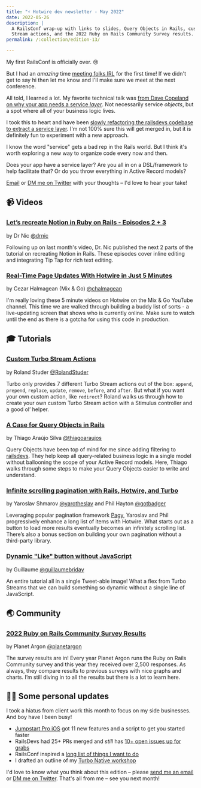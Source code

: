 ```yaml
---
title: "⚡️ Hotwire dev newsletter - May 2022"
date: 2022-05-26
description: |
  A RailsConf wrap-up with links to slides, Query Objects in Rails, custom Turbo
  Stream actions, and the 2022 Ruby on Rails Community Survey results.
permalink: /:collection/edition-13/

---
```


My first RailsConf is officially over. 😢

But I had an _amazing_ time [meeting folks IRL](https://twitter.com/joemasilotti/status/1527694963177291776) for the first time! If we didn't get to say hi then let me know and I'll make sure we meet at the next conference.

All told, I learned a lot. My favorite technical talk was [from Dave Copeland on why your app needs a service _layer_](https://twitter.com/davetron5000/status/1527371705009614850?s=20&t=OhW7b38nf9A_7w7QX2pJnw). Not necessarily service _objects_, but a spot where all of your business logic lives.

I took this to heart and have been [slowly refactoring the railsdevs codebase to extract a service layer](https://github.com/joemasilotti/railsdevs.com/pull/434). I'm not 100% sure this will get merged in, but it is definitely fun to experiment with a new approach.

I know the word "service" gets a bad rep in the Rails world. But I think it's worth exploring a new way to organize code every now and then.

Does your app have a service layer? Are you all in on a DSL/framework to help facilitate that? Or do you throw everything in Active Record models?

[Email](mailto:joe@masilotti.com) or [DM me on Twitter](https://twitter.com/joemasilotti) with your thoughts – I'd love to hear your take!

## 📹 Videos

### [Let’s recreate Notion in Ruby on Rails - Episodes 2 + 3](https://www.youtube.com/watch?v=qpZgHeteH04&list=PLcKahasNsPxS-Y9yvmOHMOn9Uei6nzYiz&index=2)

by Dr Nic [@drnic](https://twitter.com/drnic)

Following up on last month's video, Dr. Nic published the next 2 parts of the tutorial on recreating Notion in Rails. These episodes cover inline editing and integrating Tip Tap for rich text editing.

### [Real-Time Page Updates With Hotwire in Just 5 Minutes](https://www.youtube.com/watch?v=CR2FCYia8C4)

by Cezar Halmagean (Mix & Go) [@chalmagean](https://twitter.com/chalmagean)

I'm really loving these 5 minute videos on Hotwire on the Mix & Go YouTube channel. This time we are walked through building a buddy list of sorts - a live-updating screen that shows who is currently online. Make sure to watch until the end as there is a gotcha for using this code in production.

## 🎓 Tutorials

### [Custom Turbo Stream Actions](https://rstuder.ch/custom-turbo-stream-actions/)

by Roland Studer [@RolandStuder](https://twitter.com/RolandStuder)

Turbo only provides 7 different Turbo Stream actions out of the box: `append`, `prepend`, `replace`, `update`, `remove`, `before`, and `after`. But what if you want your own custom action, like `redirect`? Roland walks us through how to create your own custom Turbo Stream action with a Stimulus controller and a good ol’ helper.

### [A Case for Query Objects in Rails](https://thoughtbot.com/blog/a-case-for-query-objects-in-rails)

by Thiago Araújo Silva [@thiagoaraujos](https://twitter.com/thiagoaraujos)

Query Objects have been top of mind for me since adding filtering to [railsdevs](https://railsdevs.com). They help keep all query-related business logic in a single model without ballooning the scope of your Active Record models. Here, Thiago walks through some steps to make your Query Objects easier to write and understand.

### [Infinite scrolling pagination with Rails, Hotwire, and Turbo](https://www.bearer.com/blog/infinite-scrolling-pagination-hotwire)

by Yaroslav Shmarov [@yarotheslav](https://twitter.com/yarotheslav) and Phil Hayton [@gotbadger](https:/twitter.com/gotbadger)

Leveraging popular pagination framework [Pagy](https://github.com/ddnexus/pagy), Yaroslav and Phil progressively enhance a long list of items with Hotwire. What starts out as a button to load more results eventually becomes an infinitely scrolling list. There’s also a bonus section on building your own pagination without a third-party library.

### [Dynamic "Like" button without JavaScript](https://twitter.com/guillaumebriday/status/1528675834571198464)

by Guillaume [@guillaumebriday](https://twitter.com/guillaumebriday)

An entire tutorial all in a single Tweet-able image! What a flex from Turbo Streams that we can build something so dynamic without a single line of JavaScript.

## 🌏 Community

### [2022 Ruby on Rails Community Survey Results](https://rails-hosting.com/2022/)

by Planet Argon [@planetargon](https://twitter.com/planetargon)

The survey results are in! Every year Planet Argon runs the Ruby on Rails Community survey and this year they received over 2,500 responses. As always, they compare results to previous surveys with nice graphs and charts. I’m still diving in to all the results but there is a lot to learn here.

## 🙋‍♂️ Some personal updates

I took a hiatus from client work this month to focus on my side businesses. And boy have I been busy!

* [Jumpstart Pro iOS](https://jumpstartrails.com/ios) got 11 new features and a script to get you started faster
* RailsDevs had 25+ PRs merged and _still_ has [10+ open issues up for grabs](https://github.com/joemasilotti/railsdevs.com/issues?q=is%3Aopen+is%3Aissue+label%3A%22help+wanted%22+no%3Aassignee)
* RailsConf inspired a [long list of things I want to do](https://twitter.com/joemasilotti/status/1527710986932654080?s=20&t=pi7hTNVZ6wiRAjt9Wwvz-w)
* I drafted an outline of my [Turbo Native workshop](https://same-legend-a38.notion.site/Turbo-Native-workshop-6255fbdd959741d6b636e76358208ff1)

I'd love to know what you think about this edition – please [send me an email](mailto:joe@masilotti.com) or [DM me on Twitter](https://twitter.com/joemasilotti). That's all from me – see you next month!
